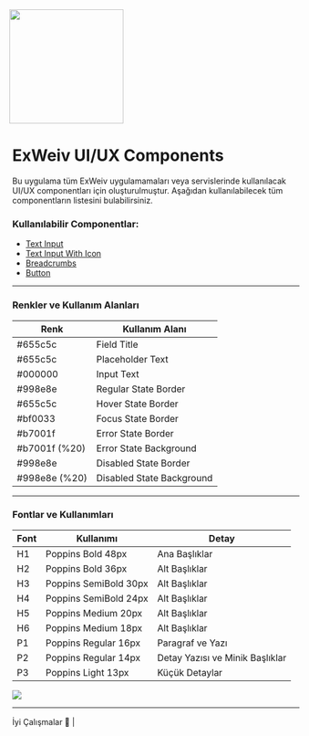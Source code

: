 <img  style="margin-left: -5px;" src="https://static.wixstatic.com/media/510eca_31fa556461e5414481333a796deceff9~mv2.png"  width="200"/>

<h1 border-bottom="none">ExWeiv UI/UX Components</h1>

Bu uygulama tüm ExWeiv uygulamamaları veya servislerinde kullanılacak UI/UX componentları için oluşturulmuştur. Aşağıdan kullanılabilecek tüm componentların listesini bulabilirsiniz.

### Kullanılabilir Componentlar:

- [Text Input](https://www.wix.com/velo/reference/$w/textinput)
- [Text Input With Icon](https://www.wix.com/velo/reference/$w/textinput)
- [Breadcrumbs](https://www.wix.com/velo/reference/$w/breadcrumbs)
- [Button](https://www.wix.com/velo/reference/$w/button)

---

### Renkler ve Kullanım Alanları

| Renk          | Kullanım Alanı            |
| ------------- | ------------------------- |
| #655c5c       | Field Title               |
| #655c5c       | Placeholder Text          |
| #000000       | Input Text                |
| #998e8e       | Regular State Border      |
| #655c5c       | Hover State Border        |
| #bf0033       | Focus State Border        |
| #b7001f       | Error State Border        |
| #b7001f (%20) | Error State Background    |
| #998e8e       | Disabled State Border     |
| #998e8e (%20) | Disabled State Background |

---

### Fontlar ve Kullanımları 

| Font | Kullanımı             | Detay                           |
| ---- | --------------------- | ------------------------------- |
| H1   | Poppins Bold 48px     | Ana Başlıklar                   |
| H2   | Poppins Bold 36px     | Alt Başlıklar                   |
| H3   | Poppins SemiBold 30px | Alt Başlıklar                   |
| H4   | Poppins SemiBold 24px | Alt Başlıklar                   |
| H5   | Poppins Medium 20px   | Alt Başlıklar                   |
| H6   | Poppins Medium 18px   | Alt Başlıklar                   |
| P1   | Poppins Regular 16px  | Paragraf ve Yazı                |
| P2   | Poppins Regular 14px  | Detay Yazısı ve Minik Başlıklar |
| P3   | Poppins Light 13px    | Küçük Detaylar                  |

<img src="https://img001.prntscr.com/file/img001/xYNfBIIgT2uqqz3ponFKJQ.png">

---

İyi Çalışmalar 💙 | <img style="margin-bottom: -2px;" src="https://static.wixstatic.com/media/510eca_31fa556461e5414481333a796deceff9~mv2.png"  height="16"/>